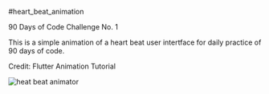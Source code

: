 #heart_beat_animation

90 Days of Code Challenge No. 1

This is a simple animation of a heart beat user intertface for daily practice of 90 days of code.

Credit: Flutter Animation Tutorial 

![heat beat animator](https://user-images.githubusercontent.com/23019300/172497025-a85148a0-e672-48ec-906e-710c7df9fdbc.JPG)
